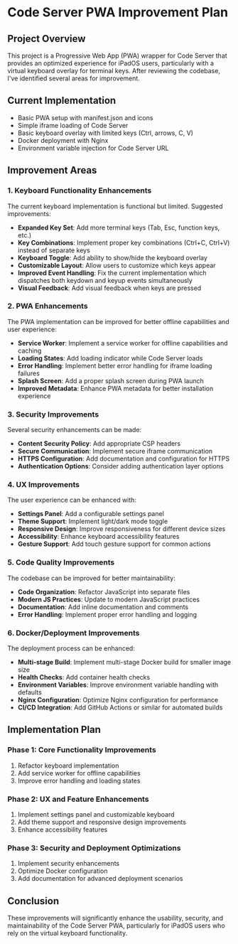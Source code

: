 # Code Server PWA Improvement Plan

## Project Overview

This project is a Progressive Web App (PWA) wrapper for Code Server that provides an optimized experience for iPadOS users, particularly with a virtual keyboard overlay for terminal keys. After reviewing the codebase, I've identified several areas for improvement.

## Current Implementation

- Basic PWA setup with manifest.json and icons
- Simple iframe loading of Code Server
- Basic keyboard overlay with limited keys (Ctrl, arrows, C, V)
- Docker deployment with Nginx
- Environment variable injection for Code Server URL

## Improvement Areas

### 1. Keyboard Functionality Enhancements

The current keyboard implementation is functional but limited. Suggested improvements:

- **Expanded Key Set**: Add more terminal keys (Tab, Esc, function keys, etc.)
- **Key Combinations**: Implement proper key combinations (Ctrl+C, Ctrl+V) instead of separate keys
- **Keyboard Toggle**: Add ability to show/hide the keyboard overlay
- **Customizable Layout**: Allow users to customize which keys appear
- **Improved Event Handling**: Fix the current implementation which dispatches both keydown and keyup events simultaneously
- **Visual Feedback**: Add visual feedback when keys are pressed

### 2. PWA Enhancements

The PWA implementation can be improved for better offline capabilities and user experience:

- **Service Worker**: Implement a service worker for offline capabilities and caching
- **Loading States**: Add loading indicator while Code Server loads
- **Error Handling**: Implement better error handling for iframe loading failures
- **Splash Screen**: Add a proper splash screen during PWA launch
- **Improved Metadata**: Enhance PWA metadata for better installation experience

### 3. Security Improvements

Several security enhancements can be made:

- **Content Security Policy**: Add appropriate CSP headers
- **Secure Communication**: Implement secure iframe communication
- **HTTPS Configuration**: Add documentation and configuration for HTTPS
- **Authentication Options**: Consider adding authentication layer options

### 4. UX Improvements

The user experience can be enhanced with:

- **Settings Panel**: Add a configurable settings panel
- **Theme Support**: Implement light/dark mode toggle
- **Responsive Design**: Improve responsiveness for different device sizes
- **Accessibility**: Enhance keyboard accessibility features
- **Gesture Support**: Add touch gesture support for common actions

### 5. Code Quality Improvements

The codebase can be improved for better maintainability:

- **Code Organization**: Refactor JavaScript into separate files
- **Modern JS Practices**: Update to modern JavaScript practices
- **Documentation**: Add inline documentation and comments
- **Error Handling**: Implement proper error handling and logging

### 6. Docker/Deployment Improvements

The deployment process can be enhanced:

- **Multi-stage Build**: Implement multi-stage Docker build for smaller image size
- **Health Checks**: Add container health checks
- **Environment Variables**: Improve environment variable handling with defaults
- **Nginx Configuration**: Optimize Nginx configuration for performance
- **CI/CD Integration**: Add GitHub Actions or similar for automated builds

## Implementation Plan

### Phase 1: Core Functionality Improvements

1. Refactor keyboard implementation
2. Add service worker for offline capabilities
3. Improve error handling and loading states

### Phase 2: UX and Feature Enhancements

1. Implement settings panel and customizable keyboard
2. Add theme support and responsive design improvements
3. Enhance accessibility features

### Phase 3: Security and Deployment Optimizations

1. Implement security enhancements
2. Optimize Docker configuration
3. Add documentation for advanced deployment scenarios

## Conclusion

These improvements will significantly enhance the usability, security, and maintainability of the Code Server PWA, particularly for iPadOS users who rely on the virtual keyboard functionality.